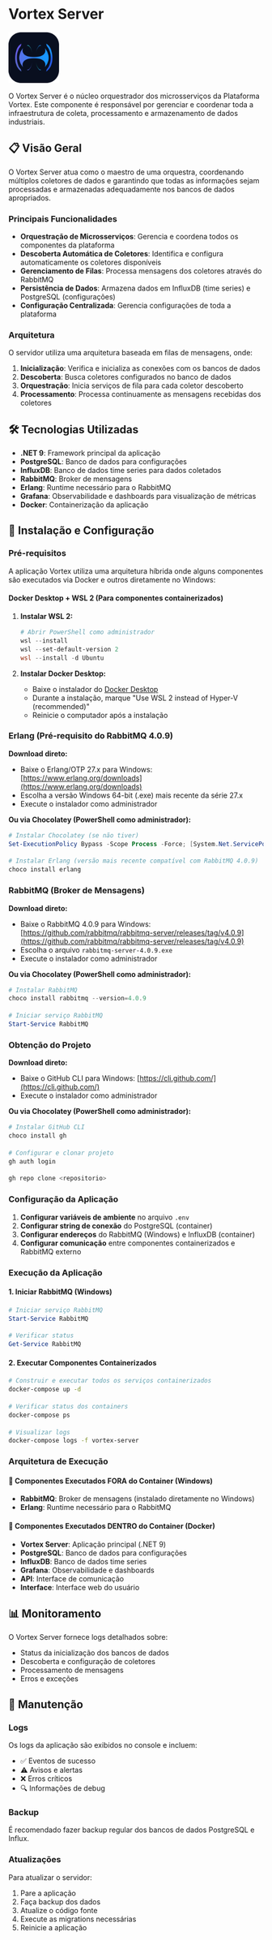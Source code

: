 # Vortex Server

<div style="text-align: left;">
  <img src="../assets/vortex.png" alt="Vortex" width="100" height="100">
</div>

O Vortex Server é o núcleo orquestrador dos microsserviços da Plataforma Vortex. Este componente é responsável por gerenciar e coordenar toda a infraestrutura de coleta, processamento e armazenamento de dados industriais.

## 📋 Visão Geral

O Vortex Server atua como o maestro de uma orquestra, coordenando múltiplos coletores de dados e garantindo que todas as informações sejam processadas e armazenadas adequadamente nos bancos de dados apropriados.

### Principais Funcionalidades

- **Orquestração de Microsserviços**: Gerencia e coordena todos os componentes da plataforma
- **Descoberta Automática de Coletores**: Identifica e configura automaticamente os coletores disponíveis
- **Gerenciamento de Filas**: Processa mensagens dos coletores através do RabbitMQ
- **Persistência de Dados**: Armazena dados em InfluxDB (time series) e PostgreSQL (configurações)
- **Configuração Centralizada**: Gerencia configurações de toda a plataforma

### Arquitetura

O servidor utiliza uma arquitetura baseada em filas de mensagens, onde:

1. **Inicialização**: Verifica e inicializa as conexões com os bancos de dados
2. **Descoberta**: Busca coletores configurados no banco de dados
3. **Orquestração**: Inicia serviços de fila para cada coletor descoberto
4. **Processamento**: Processa continuamente as mensagens recebidas dos coletores

## 🛠️ Tecnologias Utilizadas

- **.NET 9**: Framework principal da aplicação
- **PostgreSQL**: Banco de dados para configurações
- **InfluxDB**: Banco de dados time series para dados coletados
- **RabbitMQ**: Broker de mensagens
- **Erlang**: Runtime necessário para o RabbitMQ
- **Grafana**: Observabilidade e dashboards para visualização de métricas
- **Docker**: Containerização da aplicação

## 🚀 Instalação e Configuração

### Pré-requisitos

A aplicação Vortex utiliza uma arquitetura híbrida onde alguns componentes são executados via Docker e outros diretamente no Windows:

#### Docker Desktop + WSL 2 (Para componentes containerizados)

1. **Instalar WSL 2:**
   ```powershell
   # Abrir PowerShell como administrador
   wsl --install
   wsl --set-default-version 2
   wsl --install -d Ubuntu
   ```

2. **Instalar Docker Desktop:**
   - Baixe o instalador do [Docker Desktop](https://www.docker.com/products/docker-desktop/)
   - Durante a instalação, marque "Use WSL 2 instead of Hyper-V (recommended)"
   - Reinicie o computador após a instalação

### Erlang (Pré-requisito do RabbitMQ 4.0.9)

**Download direto:**
- Baixe o Erlang/OTP 27.x para Windows: [https://www.erlang.org/downloads](https://www.erlang.org/downloads)
- Escolha a versão Windows 64-bit (.exe) mais recente da série 27.x
- Execute o instalador como administrador

**Ou via Chocolatey (PowerShell como administrador):**
```powershell
# Instalar Chocolatey (se não tiver)
Set-ExecutionPolicy Bypass -Scope Process -Force; [System.Net.ServicePointManager]::SecurityProtocol = [System.Net.ServicePointManager]::SecurityProtocol -bor 3072; iex ((New-Object System.Net.WebClient).DownloadString('https://community.chocolatey.org/install.ps1'))

# Instalar Erlang (versão mais recente compatível com RabbitMQ 4.0.9)
choco install erlang
```

### RabbitMQ (Broker de Mensagens)

**Download direto:**
- Baixe o RabbitMQ 4.0.9 para Windows: [https://github.com/rabbitmq/rabbitmq-server/releases/tag/v4.0.9](https://github.com/rabbitmq/rabbitmq-server/releases/tag/v4.0.9)
- Escolha o arquivo `rabbitmq-server-4.0.9.exe`
- Execute o instalador como administrador

**Ou via Chocolatey (PowerShell como administrador):**
```powershell
# Instalar RabbitMQ
choco install rabbitmq --version=4.0.9

# Iniciar serviço RabbitMQ
Start-Service RabbitMQ
```


### Obtenção do Projeto

**Download direto:**
- Baixe o GitHub CLI para Windows: [https://cli.github.com/](https://cli.github.com/)
- Execute o instalador como administrador

**Ou via Chocolatey (PowerShell como administrador):**
```powershell
# Instalar GitHub CLI
choco install gh

# Configurar e clonar projeto
gh auth login

gh repo clone <repositorio>
```

### Configuração da Aplicação

1. **Configurar variáveis de ambiente** no arquivo `.env`
2. **Configurar string de conexão** do PostgreSQL (container)
3. **Configurar endereços** do RabbitMQ (Windows) e InfluxDB (container)
4. **Configurar comunicação** entre componentes containerizados e RabbitMQ externo

### Execução da Aplicação

#### 1. Iniciar RabbitMQ (Windows)
```powershell
# Iniciar serviço RabbitMQ
Start-Service RabbitMQ

# Verificar status
Get-Service RabbitMQ
```

#### 2. Executar Componentes Containerizados
```bash
# Construir e executar todos os serviços containerizados
docker-compose up -d

# Verificar status dos containers
docker-compose ps

# Visualizar logs
docker-compose logs -f vortex-server
```

### Arquitetura de Execução

#### 🔧 Componentes Executados FORA do Container (Windows)
- **RabbitMQ**: Broker de mensagens (instalado diretamente no Windows)
- **Erlang**: Runtime necessário para o RabbitMQ

#### 🐳 Componentes Executados DENTRO do Container (Docker)
- **Vortex Server**: Aplicação principal (.NET 9)
- **PostgreSQL**: Banco de dados para configurações
- **InfluxDB**: Banco de dados time series
- **Grafana**: Observabilidade e dashboards
- **API**: Interface de comunicação
- **Interface**: Interface web do usuário

## 📊 Monitoramento

O Vortex Server fornece logs detalhados sobre:

- Status da inicialização dos bancos de dados
- Descoberta e configuração de coletores
- Processamento de mensagens
- Erros e exceções

## 🔧 Manutenção

### Logs
Os logs da aplicação são exibidos no console e incluem:
- ✅ Eventos de sucesso
- ⚠️ Avisos e alertas
- ❌ Erros críticos
- 🔍 Informações de debug

### Backup
É recomendado fazer backup regular dos bancos de dados PostgreSQL e Influx.

### Atualizações
Para atualizar o servidor:
1. Pare a aplicação
2. Faça backup dos dados
3. Atualize o código fonte
4. Execute as migrations necessárias
5. Reinicie a aplicação